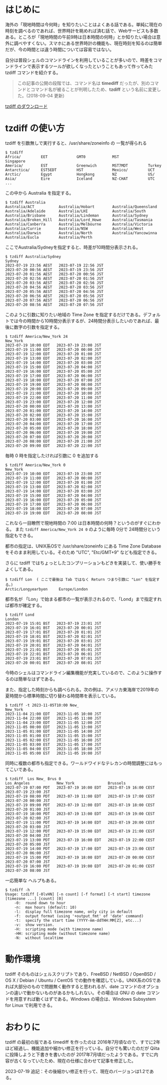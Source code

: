 # はじめに

海外の「現地時間は今何時」を知りたいことはよくある話である。単純に現在の時刻を調べるのであれば、世界時計を眺めれば済む話で、Webサービスも多数ある。ところが「現地時間の午前9時は日本時間の何時」とか知りたい場合は意外に調べやすくない。スマホにある世界時計の機能も、現在時刻を知るのは簡単だが、今の時間とは違う時間については容易ではない。

自分は普段シェルのコマンドラインを利用していることが多いので、時差をコマンドラインで表示するツールが欲しくなったということもあって作ってみた tzdiff コマンドを紹介する。

> この記事の公開の段階では、コマンド名は **timediff** だったが、別のコマンドとコマンド名が被ることが判明したため、**tzdiff** という名前に変更した。(2018-09-04 更新)

[tzdiff のダウンロード](https://github.com/belgianbeer/tzdiff)

# tzdiff の使い方

tzdiff を引数無しで実行すると、/usr/share/zoneinfo の 一覧が得られる

```
$ tzdiff
Africa/         EET             GMT0            MST             Singapore
America/        EST             Greenwich       MST7MDT         Turkey
Antarctica/     EST5EDT         HST             Mexico/         UCT
Arctic/         Egypt           Hongkong        NZ              US/
Asia/           Eire            Iceland         NZ-CHAT         UTC
...
```

この中から Australia を指定する。

```
$ tzdiff Australia
Australia/ACT           Australia/Hobart        Australia/Queensland
Australia/Adelaide      Australia/LHI           Australia/South
Australia/Brisbane      Australia/Lindeman      Australia/Sydney
Australia/Broken_Hill   Australia/Lord_Howe     Australia/Tasmania
Australia/Canberra      Australia/Melbourne     Australia/Victoria
Australia/Currie        Australia/NSW           Australia/West
Australia/Darwin        Australia/North         Australia/Yancowinna
Australia/Eucla         Australia/Perth
```

ここでAustralia/Sydneyを指定すると、時差が10時間分表示される。

```
$ tzdiff Australia/Sydney
Sydney
2023-07-19 23:56 AEST   2023-07-19 22:56 JST
2023-07-20 00:56 AEST   2023-07-19 23:56 JST
2023-07-20 01:56 AEST   2023-07-20 00:56 JST
2023-07-20 02:56 AEST   2023-07-20 01:56 JST
2023-07-20 03:56 AEST   2023-07-20 02:56 JST
2023-07-20 04:56 AEST   2023-07-20 03:56 JST
2023-07-20 05:56 AEST   2023-07-20 04:56 JST
2023-07-20 06:56 AEST   2023-07-20 05:56 JST
2023-07-20 07:56 AEST   2023-07-20 06:56 JST
2023-07-20 08:56 AEST   2023-07-20 07:56 JST
```

このように引数に知りたい地域の Time Zone を指定するだけである。デフォルトでは今の時間から10時間分表示するが、24時間分表示したいのであれば、最後に数字の引数を指定する。

```
$ tzdiff America/New_York 24
New_York
2023-07-19 10:00 EDT   2023-07-19 23:00 JST
2023-07-19 11:00 EDT   2023-07-20 00:00 JST
2023-07-19 12:00 EDT   2023-07-20 01:00 JST
2023-07-19 13:00 EDT   2023-07-20 02:00 JST
2023-07-19 14:00 EDT   2023-07-20 03:00 JST
2023-07-19 15:00 EDT   2023-07-20 04:00 JST
2023-07-19 16:00 EDT   2023-07-20 05:00 JST
2023-07-19 17:00 EDT   2023-07-20 06:00 JST
2023-07-19 18:00 EDT   2023-07-20 07:00 JST
2023-07-19 19:00 EDT   2023-07-20 08:00 JST
2023-07-19 20:00 EDT   2023-07-20 09:00 JST
2023-07-19 21:00 EDT   2023-07-20 10:00 JST
2023-07-19 22:00 EDT   2023-07-20 11:00 JST
2023-07-19 23:00 EDT   2023-07-20 12:00 JST
2023-07-20 00:00 EDT   2023-07-20 13:00 JST
2023-07-20 01:00 EDT   2023-07-20 14:00 JST
2023-07-20 02:00 EDT   2023-07-20 15:00 JST
2023-07-20 03:00 EDT   2023-07-20 16:00 JST
2023-07-20 04:00 EDT   2023-07-20 17:00 JST
2023-07-20 05:00 EDT   2023-07-20 18:00 JST
2023-07-20 06:00 EDT   2023-07-20 19:00 JST
2023-07-20 07:00 EDT   2023-07-20 20:00 JST
2023-07-20 08:00 EDT   2023-07-20 21:00 JST
2023-07-20 09:00 EDT   2023-07-20 22:00 JST
```

毎時 0 時を指定したければ引数に 0 を追加する

```
$ tzdiff America/New_York 0
New_York
2023-07-19 10:00 EDT   2023-07-19 23:00 JST
2023-07-19 11:00 EDT   2023-07-20 00:00 JST
2023-07-19 12:00 EDT   2023-07-20 01:00 JST
2023-07-19 13:00 EDT   2023-07-20 02:00 JST
2023-07-19 14:00 EDT   2023-07-20 03:00 JST
2023-07-19 15:00 EDT   2023-07-20 04:00 JST
2023-07-19 16:00 EDT   2023-07-20 05:00 JST
2023-07-19 17:00 EDT   2023-07-20 06:00 JST
2023-07-19 18:00 EDT   2023-07-20 07:00 JST
2023-07-19 19:00 EDT   2023-07-20 08:00 JST
```

これなら一目瞭然で現地時間の 7:00 は日本時間の何時？というのがすぐにわかる。
また `tzdiff America/New_York 24 0` のように毎時 0分で 24時間分という指定もできる。

都市の指定は、UNIX系OSで /usr/share/zoneinfo にある Time Zone Database をそのまま利用している。そのため "UTC", "Etc/GMT+9" なども指定できる。

さらに tzdiff ではちょっとしたコンプリーションもどきを実装して、使い勝手をよくしてある。

```
$ tzdiff Lon  ( ここで最後は Tab ではなく Return つまり引数に "Lon" を指定する。)
Arctic/Longyearbyen     Europe/London
```

都市名が 「Lon」で始まる都市の一覧が表示されるので、「Lond」まで指定すれば都市が確定する。

```
$ tzdiff Lond
London
2023-07-19 15:01 BST   2023-07-19 23:01 JST
2023-07-19 16:01 BST   2023-07-20 00:01 JST
2023-07-19 17:01 BST   2023-07-20 01:01 JST
2023-07-19 18:01 BST   2023-07-20 02:01 JST
2023-07-19 19:01 BST   2023-07-20 03:01 JST
2023-07-19 20:01 BST   2023-07-20 04:01 JST
2023-07-19 21:01 BST   2023-07-20 05:01 JST
2023-07-19 22:01 BST   2023-07-20 06:01 JST
2023-07-19 23:01 BST   2023-07-20 07:01 JST
2023-07-20 00:01 BST   2023-07-20 08:01 JST
```

今時のシェルはコマンドライン編集機能が充実しているので、このように操作するのは簡単なはずである。

また、指定した時刻からも調べられる。次の例は、アメリカ東海岸で2019年の夏時間から標準時間に切り替わる時間帯を表示している。

```
$ tzdiff -t 2023-11-05T10:00 New_
New_York
2023-11-04 21:00 EDT   2023-11-05 10:00 JST
2023-11-04 22:00 EDT   2023-11-05 11:00 JST
2023-11-04 23:00 EDT   2023-11-05 12:00 JST
2023-11-05 00:00 EDT   2023-11-05 13:00 JST
2023-11-05 01:00 EDT   2023-11-05 14:00 JST
2023-11-05 01:00 EST   2023-11-05 15:00 JST
2023-11-05 02:00 EST   2023-11-05 16:00 JST
2023-11-05 03:00 EST   2023-11-05 17:00 JST
2023-11-05 04:00 EST   2023-11-05 18:00 JST
2023-11-05 05:00 EST   2023-11-05 19:00 JST
```

同時に複数の都市も指定できる。ワールドワイドなテレカンの時間調整にはもってこいである。

```
$ tzdiff  Los New_ Brus 0
Los_Angeles            New_York               Brussels
2023-07-19 07:00 PDT   2023-07-19 10:00 EDT   2023-07-19 16:00 CEST   2023-07-19 23:00 JST
2023-07-19 08:00 PDT   2023-07-19 11:00 EDT   2023-07-19 17:00 CEST   2023-07-20 00:00 JST
2023-07-19 09:00 PDT   2023-07-19 12:00 EDT   2023-07-19 18:00 CEST   2023-07-20 01:00 JST
2023-07-19 10:00 PDT   2023-07-19 13:00 EDT   2023-07-19 19:00 CEST   2023-07-20 02:00 JST
2023-07-19 11:00 PDT   2023-07-19 14:00 EDT   2023-07-19 20:00 CEST   2023-07-20 03:00 JST
2023-07-19 12:00 PDT   2023-07-19 15:00 EDT   2023-07-19 21:00 CEST   2023-07-20 04:00 JST
2023-07-19 13:00 PDT   2023-07-19 16:00 EDT   2023-07-19 22:00 CEST   2023-07-20 05:00 JST
2023-07-19 14:00 PDT   2023-07-19 17:00 EDT   2023-07-19 23:00 CEST   2023-07-20 06:00 JST
2023-07-19 15:00 PDT   2023-07-19 18:00 EDT   2023-07-20 00:00 CEST   2023-07-20 07:00 JST
2023-07-19 16:00 PDT   2023-07-19 19:00 EDT   2023-07-20 01:00 CEST   2023-07-20 08:00 JST
```

一応簡単な ヘルプもある。

```
$ tzdiff -h
Usage: tzdiff [-0lvHN] [-n count] [-f format] [-t start] timezone [timezone ...] [count] [0]
    -0:  round down to hour
    -n:  max hours (default: 10)
    -l:  display full timezone name, only city in default
    -f:  output format (using '+output_fmt' of 'date' command)
    -t:  specify the start time (YYYY-mm-ddTHH:MM[Z], etc...)
    -v:  show version.
    -H:  scripting mode (with timezone name)
    -HH: scripting mode (without timezone name)
    -N:  without localtime
```

# 動作環境

tzdiff そのものはシェルスクリプトであり、FreeBSD / NetBSD / OpenBSD / OS X / Debian / Ubuntu / CentOS での動作を確認している。UNIX系のOSであれば大部分のもので問題無く動作すると思われるが、date コマンドのオプションの違いで動かないものがあるかもしれない。その場合は GNU の date コマンドを用意すれば動くはずである。Windows の場合は、Windows Subsystem for Linux で利用できる。

# おわりに

tzdiff の最初の版である timediff を作ったのは 2016年7月頃なので、すでに2年ほど経過し、機能追加や細かい修正を行っている。自分でも驚いたのだが Qiita に投降しようと下書きを書いたのが 2017年7月頃だったようである。すでに内容が古くなっていたため、現在の仕様に合わせて記事を修正した。

2023-07-19 追記：その後細かい修正を行って、現在のバージョンは1.2である。
